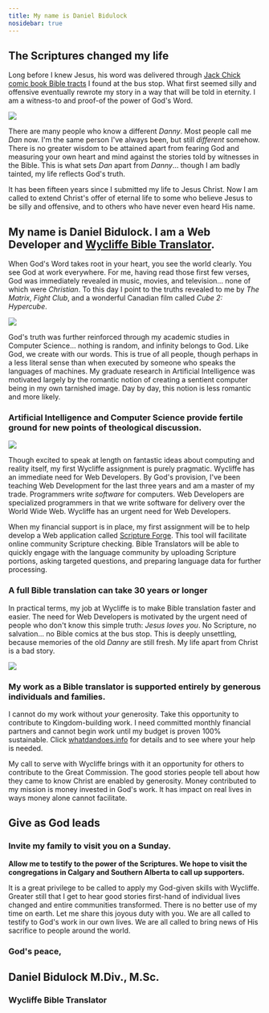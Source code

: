 ```yaml
---
title: My name is Daniel Bidulock
nosidebar: true
---
```


## The Scriptures changed my life

Long before I knew Jesus, his word was delivered through [Jack Chick comic book Bible tracts](https://www.chick.com/) I found at the bus stop. What first seemed silly and offensive eventually rewrote my story in a way that will be told in eternity. I am a witness-to and proof-of the power of God's Word. 

![](/about/images/17-chick-frame.jpg)

There are many people who know a different _Danny_. Most people call me _Dan_ now. I'm the same person I've always been, but still _different_ somehow. There is no greater wisdom to be attained apart from fearing God and measuring your own heart and mind against the stories told by witnesses in the Bible. This is what sets _Dan_ apart from _Danny_... though I am badly tainted, my life reflects God's truth.

It has been fifteen years since I submitted my life to Jesus Christ. Now I am called to extend Christ's offer of eternal life to some who believe Jesus to be silly and offensive, and to others who have never even heard His name.

## My name is Daniel Bidulock. I am a Web Developer and [Wycliffe Bible Translator](https://www.wycliffe.ca/).

When God's Word takes root in your heart, you see the world clearly. You see God at work everywhere. For me, having read those first few verses, God was immediately revealed in music, movies, and television... none of which were _Christian_. To this day I point to the truths revealed to me by _The Matrix_, _Fight Club_, and a wonderful Canadian film called _Cube 2: Hypercube_.

![](/about/images/cube-2-poster.jpg)

God's truth was further reinforced through my academic studies in Computer Science... nothing is random, and infinity belongs to God. Like God, we create with our words. This is true of all people, though perhaps in a less literal sense than when executed by someone who speaks the languages of machines. My graduate research in Artificial Intelligence was motivated largely by the romantic notion of creating a sentient computer being in my own tarnished image. Day by day, this notion is less romantic and more likely.

### Artificial Intelligence and Computer Science provide fertile ground for new points of theological discussion.

![](/about/images/turingMachine.gif)

Though excited to speak at length on fantastic ideas about computing and reality itself, my first Wycliffe assignment is purely pragmatic. Wycliffe has an immediate need for Web Developers. By God's provision, I've been teaching Web Development for the last three years and am a master of my trade. Programmers write _software_ for computers. Web Developers are specialized programmers in that we write software for delivery over the World Wide Web. Wycliffe has an urgent need for Web Developers.

When my financial support is in place, my first assignment will be to help develop a Web application called [Scripture Forge](https://scriptureforge.org). This tool will facilitate online community Scripture checking. Bible Translators will be able to quickly engage with the language community by uploading Scripture portions, asking targeted questions, and preparing language data for further processing. 

### A full Bible translation can take 30 years or longer

In practical terms, my job at Wycliffe is to make Bible translation faster and easier. The need for Web Developers is motivated by the urgent need of people who don't know this simple truth: _Jesus loves you_. No Scripture, no salvation... no Bible comics at the bus stop. This is deeply unsettling, because memories of the old _Danny_ are still fresh. My life apart from Christ is a bad story.

![](/about/images/christ-saving-peter.jpg)

### My work as a Bible translator is supported entirely by generous individuals and families.

I cannot do my work without _your_ generosity. Take this opportunity to contribute to Kingdom-building work. I need committed monthly financial partners and cannot begin work until my budget is proven 100% sustainable. Click [whatdandoes.info](https://whatdandoes.info) for details and to see where your help is needed. 

My call to serve with Wycliffe brings with it an opportunity for others to contribute to the Great Commission. The good stories people tell about how they came to know Christ are enabled by generosity. Money contributed to my mission is money invested in God's work. It has impact on real lives in ways money alone cannot facilitate.

## Give as God leads 

### Invite my family to visit you on a Sunday.

**Allow me to testify to the power of the Scriptures. We hope to visit the congregations in Calgary and Southern Alberta to call up supporters.** 

It is a great privilege to be called to apply my God-given skills with Wycliffe. Greater still that I get to hear good stories first-hand of individual lives changed and entire communities transformed. There is no better use of my time on earth. Let me share this joyous duty with you. We are all called to testify to God's work in our own lives. We are all called to bring news of His sacrifice to people around the world.

### God's peace,

## Daniel Bidulock M.Div., M.Sc.
### Wycliffe Bible Translator

